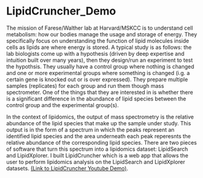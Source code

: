 # LipidCruncher_Demo

The mission of Farese/Walther lab at Harvard/MSKCC is to understand cell metabolism: how our bodies manage the usage and storage of energy. 
They specifically focus on understanding the function of lipid molecules inside cells as lipids are where energy is stored. 
A typical study is as follows: the lab biologists come up with a hypothesis (driven by deep expertise and intuition built over many years), 
then they design/run an experiment to test the hypothsis. 
They usually have a control group where nothing is changed and one or more experimental groups where something is changed 
(i.g. a certain gene is knocked out or is over expressed). They prepare multiple samples (replicates) for each group and run them though mass spectrometer. 
One of the things that they are interested in is whether there is a significant difference in the abundance of lipid species between the control group 
and the experimental group(s).

In the context of lipidomics, the output of mass spectrometry is the relative abundance of the lipid species that make up the sample under study. 
This output is in the form of a spectrum in which the peaks represent an identified lipid species and the area underneath each peak reperesnts 
the relative abundance of the corresponding lipid species. There are two pieces of software that turn this spectrum into a lipidomics dataset: 
LipidSearch and LipidXplorer. 
I built LipidCruncher which is a web app that allows the user to perform lipidomics analysis on the LipidSearch and LipidXplorer datasets. 
[(Link to LipidCruncher Youtube Demo)](https://www.youtube.com/watch?v=KC4eLuwYw3A).
